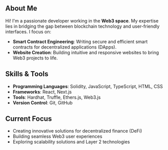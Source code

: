 ## About Me
Hi! I'm a passionate developer working in the **Web3 space**. My expertise lies in bridging the gap between blockchain technology and user-friendly interfaces. I focus on:

- **Smart Contract Engineering**: Writing secure and efficient smart contracts for decentralized applications (DApps).
- **Website Creation**: Building intuitive and responsive websites to bring Web3 projects to life.

## Skills & Tools
- **Programming Languages**: Solidity, JavaScript, TypeScript, HTML, CSS
- **Frameworks**: React, Next.js
- **Tools**: Hardhat, Truffle, Ethers.js, Web3.js
- **Version Control**: Git, GitHub

## Current Focus
- Creating innovative solutions for decentralized finance (DeFi)
- Building seamless Web3 user experiences
- Exploring scalability solutions and Layer 2 technologies
